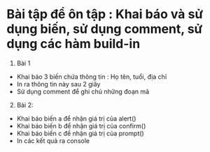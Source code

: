 # Bài tập để ôn tập : Khai báo và sử dụng biến, sử dụng comment, sử dụng các hàm build-in

1. Bài 1
- Khai báo 3 biến chứa thông tin : Họ tên, tuổi, địa chỉ
- In ra thông tin này sau 2 giây
- Sử dụng comment để ghi chú những đoạn mã

2. Bài 2: 
- Khai báo biến a để nhận giá trị của alert()
- Khai báo biến b để nhận giá trị của confirm()
- Khai báo biến c để nhận giá trị của prompt()
- In các kết quả ra console